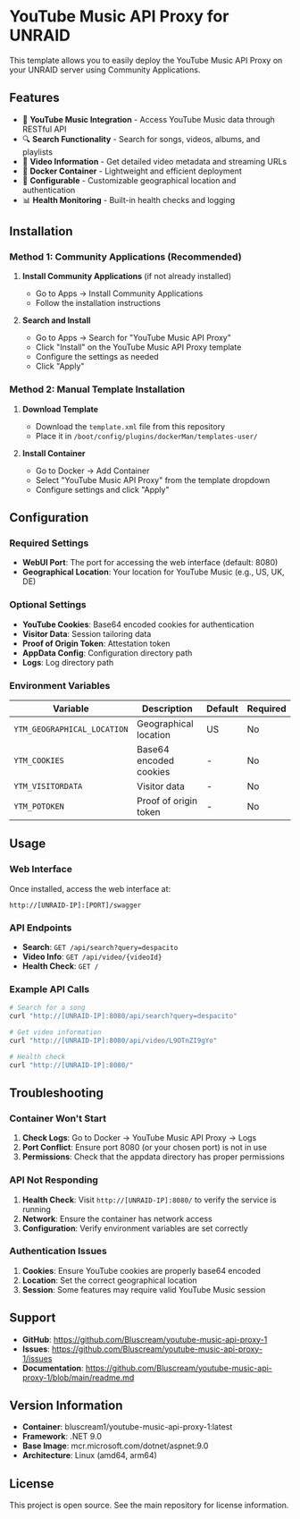 # YouTube Music API Proxy for UNRAID

This template allows you to easily deploy the YouTube Music API Proxy on your UNRAID server using Community Applications.

## Features

- 🎵 **YouTube Music Integration** - Access YouTube Music data through RESTful API
- 🔍 **Search Functionality** - Search for songs, videos, albums, and playlists
- 📱 **Video Information** - Get detailed video metadata and streaming URLs
- 🐳 **Docker Container** - Lightweight and efficient deployment
- 🔧 **Configurable** - Customizable geographical location and authentication
- 📊 **Health Monitoring** - Built-in health checks and logging

## Installation

### Method 1: Community Applications (Recommended)

1. **Install Community Applications** (if not already installed)
   - Go to Apps → Install Community Applications
   - Follow the installation instructions

2. **Search and Install**
   - Go to Apps → Search for "YouTube Music API Proxy"
   - Click "Install" on the YouTube Music API Proxy template
   - Configure the settings as needed
   - Click "Apply"

### Method 2: Manual Template Installation

1. **Download Template**
   - Download the `template.xml` file from this repository
   - Place it in `/boot/config/plugins/dockerMan/templates-user/`

2. **Install Container**
   - Go to Docker → Add Container
   - Select "YouTube Music API Proxy" from the template dropdown
   - Configure settings and click "Apply"

## Configuration

### Required Settings

- **WebUI Port**: The port for accessing the web interface (default: 8080)
- **Geographical Location**: Your location for YouTube Music (e.g., US, UK, DE)

### Optional Settings

- **YouTube Cookies**: Base64 encoded cookies for authentication
- **Visitor Data**: Session tailoring data
- **Proof of Origin Token**: Attestation token
- **AppData Config**: Configuration directory path
- **Logs**: Log directory path

### Environment Variables

| Variable | Description | Default | Required |
|----------|-------------|---------|----------|
| `YTM_GEOGRAPHICAL_LOCATION` | Geographical location | US | No |
| `YTM_COOKIES` | Base64 encoded cookies | - | No |
| `YTM_VISITORDATA` | Visitor data | - | No |
| `YTM_POTOKEN` | Proof of origin token | - | No |

## Usage

### Web Interface

Once installed, access the web interface at:
```
http://[UNRAID-IP]:[PORT]/swagger
```

### API Endpoints

- **Search**: `GET /api/search?query=despacito`
- **Video Info**: `GET /api/video/{videoId}`
- **Health Check**: `GET /`

### Example API Calls

```bash
# Search for a song
curl "http://[UNRAID-IP]:8080/api/search?query=despacito"

# Get video information
curl "http://[UNRAID-IP]:8080/api/video/L9OTnZI9gYo"

# Health check
curl "http://[UNRAID-IP]:8080/"
```

## Troubleshooting

### Container Won't Start

1. **Check Logs**: Go to Docker → YouTube Music API Proxy → Logs
2. **Port Conflict**: Ensure port 8080 (or your chosen port) is not in use
3. **Permissions**: Check that the appdata directory has proper permissions

### API Not Responding

1. **Health Check**: Visit `http://[UNRAID-IP]:8080/` to verify the service is running
2. **Network**: Ensure the container has network access
3. **Configuration**: Verify environment variables are set correctly

### Authentication Issues

1. **Cookies**: Ensure YouTube cookies are properly base64 encoded
2. **Location**: Set the correct geographical location
3. **Session**: Some features may require valid YouTube Music session

## Support

- **GitHub**: https://github.com/Bluscream/youtube-music-api-proxy-1
- **Issues**: https://github.com/Bluscream/youtube-music-api-proxy-1/issues
- **Documentation**: https://github.com/Bluscream/youtube-music-api-proxy-1/blob/main/readme.md

## Version Information

- **Container**: bluscream1/youtube-music-api-proxy-1:latest
- **Framework**: .NET 9.0
- **Base Image**: mcr.microsoft.com/dotnet/aspnet:9.0
- **Architecture**: Linux (amd64, arm64)

## License

This project is open source. See the main repository for license information. 